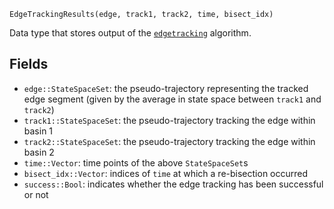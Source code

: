 ```
EdgeTrackingResults(edge, track1, track2, time, bisect_idx)
```

Data type that stores output of the [`edgetracking`](@ref) algorithm.

## Fields

  * `edge::StateSpaceSet`: the pseudo-trajectory representing the tracked edge segment (given by the average in state space between `track1` and `track2`)
  * `track1::StateSpaceSet`: the pseudo-trajectory tracking the edge within basin 1
  * `track2::StateSpaceSet`: the pseudo-trajectory tracking the edge within basin 2
  * `time::Vector`: time points of the above `StateSpaceSet`s
  * `bisect_idx::Vector`: indices of `time` at which a re-bisection occurred
  * `success::Bool`: indicates whether the edge tracking has been successful or not
